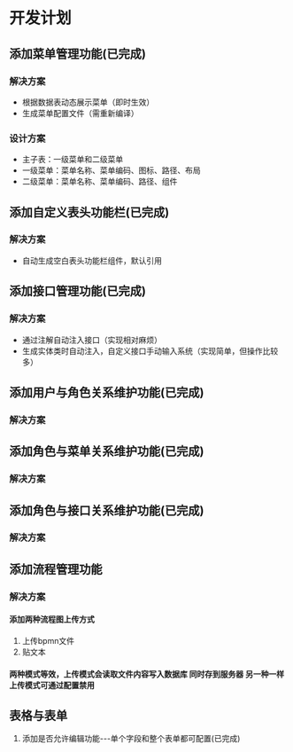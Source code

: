 # 开发计划

## 添加菜单管理功能(已完成)
### 解决方案
- 根据数据表动态展示菜单（即时生效）
- 生成菜单配置文件（需重新编译）
### 设计方案
- 主子表：一级菜单和二级菜单
- 一级菜单：菜单名称、菜单编码、图标、路径、布局
- 二级菜单：菜单名称、菜单编码、路径、组件
## 添加自定义表头功能栏(已完成)
### 解决方案
- 自动生成空白表头功能栏组件，默认引用
## 添加接口管理功能(已完成)
### 解决方案
- 通过注解自动注入接口（实现相对麻烦）
- 生成实体类时自动注入，自定义接口手动输入系统（实现简单，但操作比较多）
## 添加用户与角色关系维护功能(已完成)
### 解决方案
## 添加角色与菜单关系维护功能(已完成)
### 解决方案
## 添加角色与接口关系维护功能(已完成)
### 解决方案
## 添加流程管理功能
### 解决方案
#### 添加两种流程图上传方式
1. 上传bpmn文件
2. 贴文本
#### 两种模式等效，上传模式会读取文件内容写入数据库 同时存到服务器 另一种一样 上传模式可通过配置禁用

## 表格与表单
1. 添加是否允许编辑功能---单个字段和整个表单都可配置(已完成)